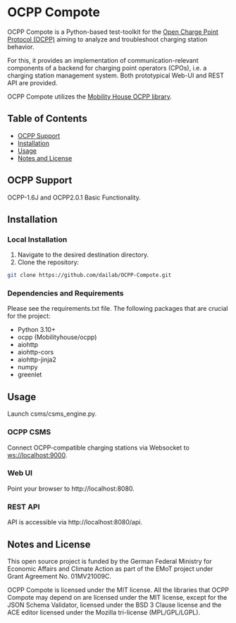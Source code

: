 # OCPP Compote

OCPP Compote is a Python-based test-toolkit for the [Open Charge Point Protocol (OCPP)](https://www.openchargealliance.org/protocols/ocpp-16/) aiming to analyze and troubleshoot charging station behavior. 


For this, it provides an implementation of communication-relevant components of a backend for charging point operators (CPOs), i.e. a charging station management system. Both prototypical Web-UI and REST API are provided. 

OCPP Compote utilizes the [Mobility House OCPP library](https://github.com/mobilityhouse/ocpp).

## Table of Contents
- [OCPP Support](#ocpp-support)
- [Installation](#installation)
- [Usage](#usage)
- [Notes and License](#notes-and-license)

## OCPP Support
OCPP-1.6J and OCPP2.0.1 Basic Functionality. 

##  Installation

### Local Installation

1. Navigate to the desired destination directory.
2. Clone the repository:
```bash
git clone https://github.com/dailab/OCPP-Compote.git
```
###  Dependencies and Requirements
Please see the requirements.txt file. The following packages that are crucial for the project:
* Python 3.10+
* ocpp (Mobilityhouse/ocpp)
* aiohttp 
* aiohttp-cors
* aiohttp-jinja2
* numpy
* greenlet

## Usage
Launch csms/csms_engine.py.

###  OCPP CSMS
Connect OCPP-compatible charging stations via Websocket to [ws://localhost:9000](ws://localhost:9000).

###  Web UI
Point your browser to http://localhost:8080.

###  REST API
API is accessible via http://localhost:8080/api.


## Notes and License
This open source project is funded by the German Federal Ministry for Economic Affairs and Climate Action as part of the EMoT project under Grant Agreement No. 01MV21009C.

OCPP Compote is licensed under the MIT license. All the libraries that OCPP Compote may depend on are licensed under the MIT license, except for the JSON Schema Validator, licensed under the BSD 3 Clause license and the ACE editor licensed under the Mozilla tri-license (MPL/GPL/LGPL).